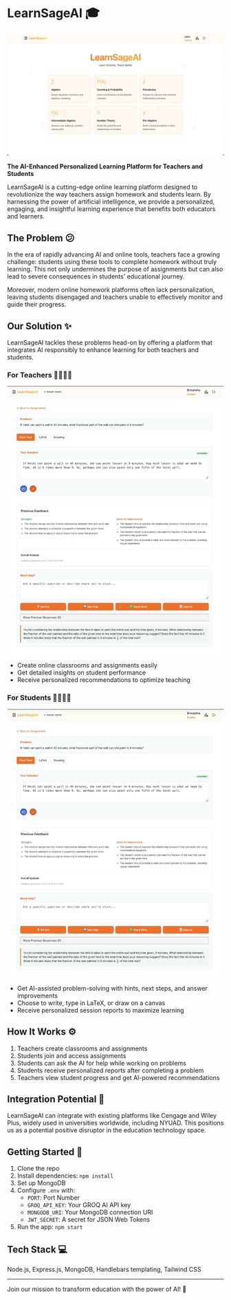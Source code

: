 
# LearnSageAI 🎓
![Teacher Dashboard](src/public/images/dashboard.png)


**The AI-Enhanced Personalized Learning Platform for Teachers and Students**

LearnSageAI is a cutting-edge online learning platform designed to revolutionize the way teachers assign homework and students learn. By harnessing the power of artificial intelligence, we provide a personalized, engaging, and insightful learning experience that benefits both educators and learners.

## The Problem 😕

In the era of rapidly advancing AI and online tools, teachers face a growing challenge: students using these tools to complete homework without truly learning. This not only undermines the purpose of assignments but can also lead to severe consequences in students' educational journey.

Moreover, modern online homework platforms often lack personalization, leaving students disengaged and teachers unable to effectively monitor and guide their progress.

## Our Solution ✨

LearnSageAI tackles these problems head-on by offering a platform that integrates AI responsibly to enhance learning for both teachers and students.

### For Teachers 👨‍🏫👩‍🏫
![Teacher's View](src/public/images/student.png)

- Create online classrooms and assignments easily
- Get detailed insights on student performance
- Receive personalized recommendations to optimize teaching

### For Students 👨‍🎓👩‍🎓
![Student Work Interface](src/public/images/student.png)

- Get AI-assisted problem-solving with hints, next steps, and answer improvements
- Choose to write, type in LaTeX, or draw on a canvas
- Receive personalized session reports to maximize learning

## How It Works ⚙️

1. Teachers create classrooms and assignments
2. Students join and access assignments
3. Students can ask the AI for help while working on problems
4. Students receive personalized reports after completing a problem
5. Teachers view student progress and get AI-powered recommendations

## Integration Potential 🔗

LearnSageAI can integrate with existing platforms like Cengage and Wiley Plus, widely used in universities worldwide, including NYUAD. This positions us as a potential positive disruptor in the education technology space.

## Getting Started 🚀

1. Clone the repo
2. Install dependencies: `npm install`
3. Set up MongoDB
4. Configure `.env` with:
	- `PORT`: Port Number
   - `GROQ_API_KEY`: Your GROQ AI API key
   - `MONGODB_URI`: Your MongoDB connection URI
   - `JWT_SECRET`: A secret for JSON Web Tokens
6. Run the app: `npm start`

## Tech Stack 💻

Node.js, Express.js, MongoDB, Handlebars templating, Tailwind CSS

---

Join our mission to transform education with the power of AI! 🚀
